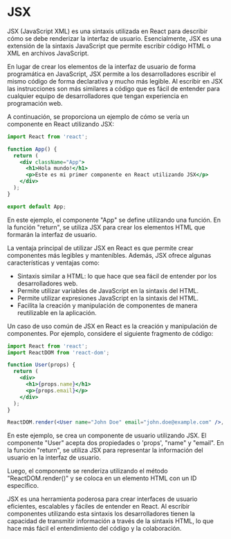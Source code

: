 # JSX

JSX (JavaScript XML) es una sintaxis utilizada en React para describir cómo se debe renderizar la interfaz de usuario. Esencialmente, JSX es una extensión de la sintaxis JavaScript que permite escribir código HTML o XML en archivos JavaScript.

En lugar de crear los elementos de la interfaz de usuario de forma programática en JavaScript, JSX permite a los desarrolladores escribir el mismo código de forma declarativa y mucho más legible. Al escribir en JSX las instrucciones son más similares a código que es fácil de entender para cualquier equipo de desarrolladores que tengan experiencia en programación web.

A continuación, se proporciona un ejemplo de cómo se vería un componente en React utilizando JSX:

```jsx
import React from 'react'; 

function App() {
  return (
    <div className="App">
      <h1>Hola mundo!</h1>
      <p>Este es mi primer componente en React utilizando JSX</p>
    </div>
  );
}

export default App;
```

En este ejemplo, el componente "App" se define utilizando una función. En la función "return", se utiliza JSX para crear los elementos HTML que formarán la interfaz de usuario.

La ventaja principal de utilizar JSX en React es que permite crear componentes más legibles y mantenibles. Además, JSX ofrece algunas características y ventajas como:

- Sintaxis similar a HTML: lo que hace que sea fácil de entender por los desarrolladores web.
- Permite utilizar variables de JavaScript en la sintaxis del HTML.
- Permite utilizar expresiones JavaScript en la sintaxis del HTML.
- Facilita la creación y manipulación de componentes de manera reutilizable en la aplicación.

Un caso de uso común de JSX en React es la creación y manipulación de componentes. Por ejemplo, considere el siguiente fragmento de código:

```jsx
import React from 'react';
import ReactDOM from 'react-dom';

function User(props) {
  return (
    <div>
      <h1>{props.name}</h1>
      <p>{props.email}</p>
    </div>
  );
}

ReactDOM.render(<User name="John Doe" email="john.doe@example.com" />, document.getElementById('root'));
```

En este ejemplo, se crea un componente de usuario utilizando JSX. El componente "User" acepta dos propiedades o 'props', "name" y "email". En la función "return", se utiliza JSX para representar la información del usuario en la interfaz de usuario.

Luego, el componente se renderiza utilizando el método "ReactDOM.render()" y se coloca en un elemento HTML con un ID específico. 

JSX es una herramienta poderosa para crear interfaces de usuario eficientes, escalables y fáciles de entender en React. Al escribir componentes utilizando esta sintaxis los desarrolladores tienen la capacidad de transmitir información a través de la sintaxis HTML, lo que hace más fácil el entendimiento del código y la colaboración.
